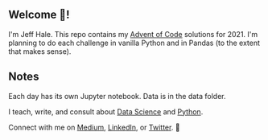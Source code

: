 ## Welcome 👋! 

I'm Jeff Hale. This repo contains my [Advent of Code](https://adventofcode.com/2021/) solutions for 2021. I'm planning to do each challenge in vanilla Python and in Pandas (to the extent that makes sense). 

## Notes
Each day has its own Jupyter notebook. Data is in the data folder.



I teach, write, and consult about [Data Science](https://medium.com/@jeffhale) and [Python](https://memorablepython.com).


Connect with me on [Medium](https:medium.com/@jeffhale), [LinkedIn](https://www.linkedin.com/in/-jeffhale/), or [Twitter](https://twitter.com/discdiver). 🙂